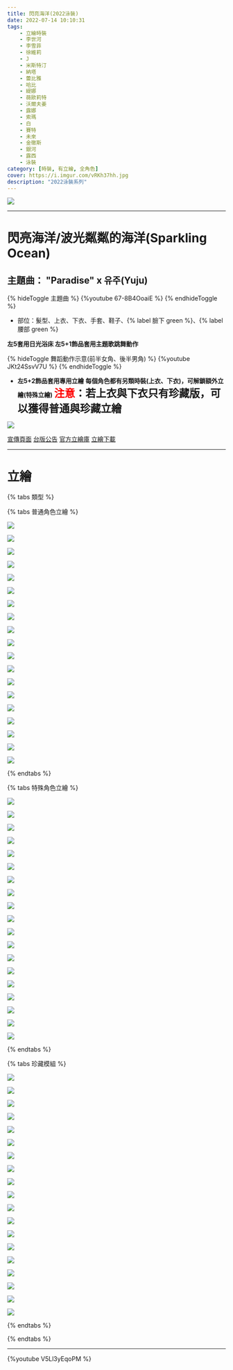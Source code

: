 ```yaml
---
title: 閃亮海洋(2022泳裝)
date: 2022-07-14 10:10:31
tags:
    - 立繪時裝
    - 李世河
    - 李雪菲
    - 徐維莉
    - J
    - 米斯特汀
    - 納塔
    - 蕾比雅
    - 哈比
    - 緹娜
    - 薇歐莉特
    - 沃爾夫姜
    - 露娜
    - 索瑪
    - 白
    - 賽特
    - 未來
    - 金徹斯
    - 銀河
    - 露西
    - 泳裝
category: [時裝, 有立繪, 全角色]
cover: https://i.imgur.com/vRKh37hh.jpg
description: "2022泳裝系列"
---
```


[![](https://i.imgur.com/vRKh37hh.jpg)](https://i.imgur.com/vRKh37h.jpg)

---
# 閃亮海洋/波光粼粼的海洋(Sparkling Ocean)

## 主題曲： "Paradise" x 유주(Yuju)
{% hideToggle 主題曲 %}
{%youtube 67-8B4OoaiE %}
{% endhideToggle %}


- 部位：髮型、上衣、下衣、手套、鞋子、{% label 臉下 green %}、{% label 腰部 green %}


**左5套用日光浴床 左5+1飾品套用主題歌跳舞動作**

{% hideToggle 舞蹈動作示意(前半女角、後半男角) %}
{%youtube JKt24SsvV7U %}
{% endhideToggle %}

- **左5+2飾品套用專用立繪**
**每個角色都有另類時裝(上衣、下衣)，可解鎖額外立繪(特殊立繪)**
**<font size=5><font color=red>注意</font>：若上衣與下衣只有珍藏版，可以獲得普通與珍藏立繪</font>**

![](https://i.imgur.com/LKtSeq0h.png)

[宣傳頁面](https://closers.nexon.com/Events2022/0714/Costume)
[台版公告](https://www.closers.com.tw/news/mycard%E7%B6%AD%E8%AD%B7%E5%85%AC%E5%91%8A-42)
[官方立繪庫](https://closers.nexon.com/Pds/FanSiteKit)
[立繪下載](https://closers.vod.nexoncdn.co.kr/site/fansitekit/Closers_FansiteKit_Sparkling_Ocean_220714_70B3D620.zip)


---
# 立繪

{% tabs 類型 %}
<!-- tab 普通角色立繪 -->
{% tabs 普通角色立繪 %}
<!-- tab 李世河(Seha)-->
[![](https://i.imgur.com/EyDoNPOh.png)](https://i.imgur.com/EyDoNPO.png)
<!-- endtab -->
<!-- tab 李雪菲(Seulbi)-->
[![](https://i.imgur.com/ZdRPxLMh.png)](https://i.imgur.com/ZdRPxLM.png)
<!-- endtab -->
<!-- tab 徐維莉(Yuri)-->
[![](https://i.imgur.com/DkxhDdnh.png)](https://i.imgur.com/DkxhDdn.png)
<!-- endtab -->
<!-- tab J-->
[![](https://i.imgur.com/oRjiXwlh.png)](https://i.imgur.com/oRjiXwl.png)
<!-- endtab -->
<!-- tab 米斯特汀(Tein)-->
[![](https://i.imgur.com/Drgh872h.png)](https://i.imgur.com/Drgh872.png)
<!-- endtab -->
<!-- tab 納塔(Nata)-->
[![](https://i.imgur.com/YYYelPch.png)](https://i.imgur.com/YYYelPc.png)
<!-- endtab -->
<!-- tab 蕾比雅(Levia)-->
[![](https://i.imgur.com/vVMCMu2h.png)](https://i.imgur.com/vVMCMu2.png)
<!-- endtab -->
<!-- tab 哈比(Harpy)-->
[![](https://i.imgur.com/T5TOmtUh.png)](https://i.imgur.com/T5TOmtU.png)
<!-- endtab -->
<!-- tab 緹娜(Tina)-->
[![](https://i.imgur.com/Rqi6BE6h.png)](https://i.imgur.com/Rqi6BE6.png)
<!-- endtab -->
<!-- tab 薇歐莉特(Violet)-->
[![](https://i.imgur.com/UVCgTVFh.png)](https://i.imgur.com/UVCgTVF.png)
<!-- endtab -->
<!-- tab 沃爾夫姜(Wolfgang)-->
[![](https://i.imgur.com/sGp4BzLh.png)](https://i.imgur.com/sGp4BzL.png)
<!-- endtab -->
<!-- tab 露娜(Luna)-->
[![](https://i.imgur.com/iZkBVCJh.png)](https://i.imgur.com/iZkBVCJ.png)
<!-- endtab -->
<!-- tab 索瑪(Soma)-->
[![](https://i.imgur.com/FUn8QmEh.png)](https://i.imgur.com/FUn8QmE.png)
<!-- endtab -->
<!-- tab 白(Bai)-->
[![](https://i.imgur.com/74fFV0Ih.png)](https://i.imgur.com/74fFV0I.png)
<!-- endtab -->
<!-- tab 賽特(Seth)-->
[![](https://i.imgur.com/xMvSSQah.png)](https://i.imgur.com/xMvSSQa.png)
<!-- endtab -->
<!-- tab 未來(Mirae)-->
[![](https://i.imgur.com/TkhVhrYh.png)](https://i.imgur.com/TkhVhrY.png)
<!-- endtab -->
<!-- tab 徹斯(Chulsoo)-->
[![](https://i.imgur.com/QFUugOBh.png)](https://i.imgur.com/QFUugOB.png)
<!-- endtab -->
<!-- tab 銀河(Eunha)-->
[![](https://i.imgur.com/DJ5HmQFh.png)](https://i.imgur.com/DJ5HmQF.png)
<!-- endtab -->
<!-- tab 露西(Lucy)-->
[![](https://i.imgur.com/uZdXpzzh.png)](https://i.imgur.com/uZdXpzz.png)
<!-- endtab -->
{% endtabs %}
<!-- endtab -->

<!-- tab 特殊角色立繪 -->
{% tabs 特殊角色立繪 %}
<!-- tab 李世河(Seha)-->
[![](https://i.imgur.com/nTa9DBsh.png)](https://i.imgur.com/nTa9DBs.png)
<!-- endtab -->
<!-- tab 李雪菲(Seulbi)-->
[![](https://i.imgur.com/vhmUALEh.png)](https://i.imgur.com/vhmUALE.png)
<!-- endtab -->
<!-- tab 徐維莉(Yuri)-->
[![](https://i.imgur.com/Z2x3uyOh.png)](https://i.imgur.com/Z2x3uyO.png)
<!-- endtab -->
<!-- tab J-->
[![](https://i.imgur.com/rNS2jfRh.png)](https://i.imgur.com/rNS2jfR.png)
<!-- endtab -->
<!-- tab 米斯特汀(Tein)-->
[![](https://i.imgur.com/N0gntMWh.png)](https://i.imgur.com/N0gntMW.png)
<!-- endtab -->
<!-- tab 納塔(Nata)-->
[![](https://i.imgur.com/xcqwB9nh.png)](https://i.imgur.com/xcqwB9n.png)
<!-- endtab -->
<!-- tab 蕾比雅(Levia)-->
[![](https://i.imgur.com/F4LF4SXh.png)](https://i.imgur.com/F4LF4SX.png)
<!-- endtab -->
<!-- tab 哈比(Harpy)-->
[![](https://i.imgur.com/v8ljnQqh.png)](https://i.imgur.com/v8ljnQq.png)
<!-- endtab -->
<!-- tab 緹娜(Tina)-->
[![](https://i.imgur.com/QJKq3bLh.png)](https://i.imgur.com/QJKq3bL.png)
<!-- endtab -->
<!-- tab 薇歐莉特(Violet)-->
[![](https://i.imgur.com/LGOt2O6h.png)](https://i.imgur.com/LGOt2O6.png)
<!-- endtab -->
<!-- tab 沃爾夫姜(Wolfgang)-->
[![](https://i.imgur.com/RAH4VAth.png)](https://i.imgur.com/RAH4VAt.png)
<!-- endtab -->
<!-- tab 露娜(Luna)-->
[![](https://i.imgur.com/uWaJ1W1h.png)](https://i.imgur.com/uWaJ1W1.png)
<!-- endtab -->
<!-- tab 索瑪(Soma)-->
[![](https://i.imgur.com/ajRSgx9h.png)](https://i.imgur.com/ajRSgx9.png)
<!-- endtab -->
<!-- tab 白(Bai)-->
[![](https://i.imgur.com/jma89xVh.png)](https://i.imgur.com/jma89xV.png)
<!-- endtab -->
<!-- tab 賽特(Seth)-->
[![](https://i.imgur.com/Lybin0Rh.png)](https://i.imgur.com/Lybin0R.png)
<!-- endtab -->
<!-- tab 未來(Mirae)-->
[![](https://i.imgur.com/HpDXE7th.png)](https://i.imgur.com/HpDXE7t.png)
<!-- endtab -->
<!-- tab 徹斯(Chulsoo)-->
[![](https://i.imgur.com/fNVzO7uh.png)](https://i.imgur.com/fNVzO7u.png)
<!-- endtab -->
<!-- tab 銀河(Eunha)-->
[![](https://i.imgur.com/ppgB61Qh.png)](https://i.imgur.com/ppgB61Q.png)
<!-- endtab -->
<!-- tab 露西(Lucy)-->
[![](https://i.imgur.com/W24ka9Vh.png)](https://i.imgur.com/W24ka9V.png)
<!-- endtab -->
{% endtabs %}
<!-- endtab -->


<!-- tab 珍藏泳裝模組-->
{% tabs 珍藏模組 %}
<!-- tab 李世河(Seha)-->
[![](https://i.imgur.com/GFW8t9lh.png)](https://i.imgur.com/GFW8t9l.png)
<!-- endtab -->
<!-- tab 李雪菲(Seulbi)-->
[![](https://i.imgur.com/7iJDEt1h.png)](https://i.imgur.com/7iJDEt1.png)
<!-- endtab -->
<!-- tab 徐維莉(Yuri)-->
[![](https://i.imgur.com/eodjKqJh.png)](https://i.imgur.com/eodjKqJ.png)
<!-- endtab -->
<!-- tab J-->
[![](https://i.imgur.com/v7NjWH7h.png)](https://i.imgur.com/v7NjWH7.png)
<!-- endtab -->
<!-- tab 米斯特汀(Tein)-->
[![](https://i.imgur.com/VzbKYDZh.png)](https://i.imgur.com/VzbKYDZ.png)
<!-- endtab -->
<!-- tab 納塔(Nata)-->
[![](https://i.imgur.com/IeSoofvh.png)](https://i.imgur.com/IeSoofv.png)
<!-- endtab -->
<!-- tab 蕾比雅(Levia)-->
[![](https://i.imgur.com/GJwY8Och.png)](https://i.imgur.com/GJwY8Oc.png)
<!-- endtab -->
<!-- tab 哈比(Harpy)-->
[![](https://i.imgur.com/psZrRaHh.png)](https://i.imgur.com/psZrRaH.png)
<!-- endtab -->
<!-- tab 緹娜(Tina)-->
[![](https://i.imgur.com/Wz3rtJmh.png)](https://i.imgur.com/Wz3rtJm.png)
<!-- endtab -->
<!-- tab 薇歐莉特(Violet)-->
[![](https://i.imgur.com/VirafRQh.png)](https://i.imgur.com/VirafRQ.png)
<!-- endtab -->
<!-- tab 沃爾夫姜(Wolfgang)-->
[![](https://i.imgur.com/Ee6gMOvh.png)](https://i.imgur.com/Ee6gMOv.png)
<!-- endtab -->
<!-- tab 露娜(Luna)-->
[![](https://i.imgur.com/6WMe2FTh.png)](https://i.imgur.com/6WMe2FT.png)
<!-- endtab -->
<!-- tab 索瑪(Soma)-->
[![](https://i.imgur.com/FD7799dh.png)](https://i.imgur.com/FD7799d.png)
<!-- endtab -->
<!-- tab 白(Bai)-->
[![](https://i.imgur.com/P9Q01BVh.png)](https://i.imgur.com/P9Q01BV.png)
<!-- endtab -->
<!-- tab 賽特(Seth)-->
[![](https://i.imgur.com/AqejAyEh.png)](https://i.imgur.com/AqejAyE.png)
<!-- endtab -->
<!-- tab 未來(Mirae)-->
[![](https://i.imgur.com/We2PUlJh.png)](https://i.imgur.com/We2PUlJ.png)
<!-- endtab -->
<!-- tab 徹斯(Chulsoo)-->
[![](https://i.imgur.com/vthHHgZh.png)](https://i.imgur.com/vthHHgZ.png)
<!-- endtab -->
<!-- tab 銀河(Eunha)-->
[![](https://i.imgur.com/xUMq2byh.png)](https://i.imgur.com/xUMq2by.png)
<!-- endtab -->
<!-- tab 露西(Lucy)-->
[![](https://i.imgur.com/4arputeh.png)](https://i.imgur.com/4arpute.png)
<!-- endtab -->
{% endtabs %}
<!-- endtab -->

{% endtabs %}

---

{%youtube V5Ll3yEqoPM %}
